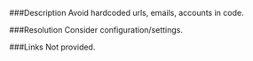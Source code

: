 ﻿<properties 
	pageTitle="RESP510225: Magic string is used" 
    pageName="resp510225"
    parentPageId="csharp"
/>

###Description
Avoid hardcoded urls, emails, accounts in code.

###Resolution
Consider configuration/settings.

###Links
Not provided.